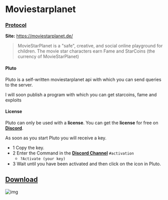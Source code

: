 # Moviestarplanet

### [Protocol](https://github.com/cydolo/CyberEngineering/tree/master/Moviestarplanet.de/Protocol)

**Site:** https://moviestarplanet.de/  

> MovieStarPlanet is a "safe", creative, and social online playground for children. The movie star characters earn Fame and StarCoins (the currency of MovieStarPlanet) 

#### Pluto
Pluto is a self-written moviestarplanet api with which you can send queries to the server.

I will soon publish a program with which you can get starcoins, fame and exploits

#### License

Pluto can only be used with a **license**. You can get the **license** for free on **[Discord](https://discordapp.com/invite/dC3jWNd)**.

As soon as you start Pluto you will receive a key.

* 1 Copy the key.
* 2 Enter the Command in the **[Discord Channel](https://discord.gg/4TYyChy)** `#activation`
  * `?Activate (your key)`
* 3 Wait until you have been activated and then click on the icon in Pluto.

## [Download](https://github.com/cydolo/CyberEngineering/releases/tag/Pluto-1.2)
![img](https://files.catbox.moe/klvguo.jpg)
